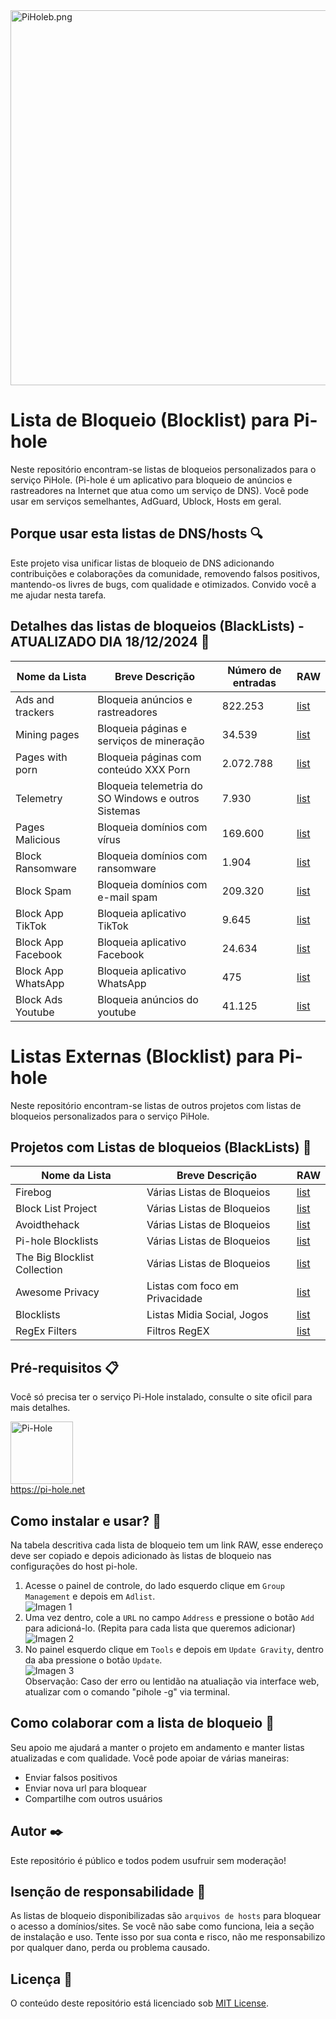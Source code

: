 <a href="https://pi-hole.net">
    <img src="https://github.com/zangadoprojets/pi-hole-block-list/blob/main/readme_imagens/PiHoleb.png" width="600px" alt="PiHoleb.png">
</a>

# Lista de Bloqueio (Blocklist) para Pi-hole 
Neste repositório encontram-se listas de bloqueios personalizados para o serviço PiHole. (Pi-hole é um aplicativo para bloqueio de anúncios e rastreadores na Internet que atua como um serviço de DNS). Você pode usar em serviços semelhantes, AdGuard, Ublock, Hosts em geral.

## Porque usar esta listas de DNS/hosts 🔍
Este projeto visa unificar listas de bloqueio de DNS adicionando contribuições e colaborações da comunidade, removendo falsos positivos, mantendo-os livres de bugs, com qualidade e  otimizados. Convido você a me ajudar nesta tarefa.

## Detalhes das listas de bloqueios (BlackLists) - ATUALIZADO DIA 18/12/2024 📖
| Nome da Lista      | Breve Descrição                                     | Número de entradas | RAW                                                                                      |
|--------------------|-----------------------------------------------------|--------------------|------------------------------------------------------------------------------------------|
| Ads and trackers   | Bloqueia anúncios e rastreadores                    | 822.253            | [list](https://github.com/zangadoprojets/pi-hole-block-list/raw/main/Adsandtrackers.txt) | 
| Mining pages       | Bloqueia páginas e serviços de mineração            | 34.539             | [list](https://github.com/zangadoprojets/pi-hole-block-list/raw/main/Miningpages.txt)    | 
| Pages with porn    | Bloqueia páginas com conteúdo XXX Porn              | 2.072.788          | [list](https://github.com/zangadoprojets/pi-hole-block-list/raw/main/Pornpages.txt)      | 
| Telemetry          | Bloqueia telemetria do SO Windows e outros Sistemas | 7.930              | [list](https://github.com/zangadoprojets/pi-hole-block-list/raw/main/Telemetry.txt)      |
| Pages Malicious    | Bloqueia domínios com vírus                         | 169.600            | [list](https://github.com/zangadoprojets/pi-hole-block-list/raw/main/Malicious.txt)      |
| Block Ransomware   | Bloqueia domínios com ransomware                    | 1.904              | [list](https://github.com/zangadoprojets/pi-hole-block-list/raw/main/ransomware.txt)     |
| Block Spam         | Bloqueia domínios com e-mail spam                   | 209.320            | [list](https://github.com/zangadoprojets/pi-hole-block-list/raw/main/spam.mails.txt)     |
| Block App TikTok   | Bloqueia aplicativo TikTok                          | 9.645              | [list](https://github.com/zangadoprojets/pi-hole-block-list/raw/main/tiktok.txt)         |
| Block App Facebook | Bloqueia aplicativo Facebook                        | 24.634             | [list](https://github.com/zangadoprojets/pi-hole-block-list/raw/main/facebook.txt)       |
| Block App WhatsApp | Bloqueia aplicativo WhatsApp                        | 475                | [list](https://github.com/zangadoprojets/pi-hole-block-list/raw/main/whatsapp.txt)       |
| Block Ads Youtube  | Bloqueia anúncios do youtube                        | 41.125             | [list](https://github.com/zangadoprojets/pi-hole-block-list/raw/main/youtube.txt)        |

# Listas Externas (Blocklist) para Pi-hole 
Neste repositório encontram-se listas de outros projetos com listas de bloqueios personalizados para o serviço PiHole.

## Projetos com Listas de bloqueios (BlackLists) 📖
| Nome da Lista                | Breve Descrição                | RAW                                                              |
|------------------------------|--------------------------------|------------------------------------------------------------------|
| Firebog                      | Várias Listas de Bloqueios     | [list](https://firebog.net)                                      |
| Block List Project           | Várias Listas de Bloqueios     | [list](https://github.com/blocklistproject/Lists)                | 
| Avoidthehack                 | Várias Listas de Bloqueios     | [list](https://avoidthehack.com/best-pihole-blocklists)          | 
| Pi-hole Blocklists           | Várias Listas de Bloqueios     | [list](https://github.com/topics/pihole-blocklists)              | 
| The Big Blocklist Collection | Várias Listas de Bloqueios     | [list](https://github.com/sefinek24/PiHole-Blocklist-Collection) |
| Awesome Privacy              | Listas com foco em Privacidade | [list](https://github.com/pluja/awesome-privacy)                 |
| Blocklists                   | Listas Midia Social, Jogos     | [list](https://github.com/nickoppen/pihole-blocklists)           |
| RegEx Filters                | Filtros RegEX                  | [list](https://github.com/slyfox1186/pihole-regex)               |

## Pré-requisitos 📋
Você só precisa ter o serviço Pi-Hole instalado, consulte o site oficil para mais detalhes.

<a href="https://pi-hole.net"><img src="https://github.com/zangadoprojets/pi-hole-block-list/blob/main/readme_imagens/pi-hole.png" alt="Pi-Hole" width="100px" /><br>
https://pi-hole.net

## Como instalar e usar? 🔧
Na tabela descritiva cada lista de bloqueio tem um link RAW, esse endereço deve ser copiado e depois adicionado às listas de bloqueio nas configurações do host pi-hole.<br>

1. Acesse o painel de controle, do lado esquerdo clique em `Group Management` e depois em `Adlist`.  
![Imagen 1](https://github.com/zangadoprojets/pi-hole-block-list/blob/main/readme_imagens/group_management.png)
2. Uma vez dentro, cole a `URL` no campo `Address` e pressione o botão `Add` para adicioná-lo. (Repita para cada lista que queremos adicionar)  
![Imagen 2](https://github.com/zangadoprojets/pi-hole-block-list/blob/main/readme_imagens/address_add.png)
4. No painel esquerdo clique em `Tools` e depois em `Update Gravity`, dentro da aba pressione o botão `Update`.  
![Imagen 3](https://github.com/zangadoprojets/pi-hole-block-list/blob/main/readme_imagens/tools_update_gravity_update.png)  
Observação: Caso der erro ou lentidão na atualiação via interface web, atualizar com o comando "pihole -g" via terminal.

## Como colaborar com a lista de bloqueio 🙋
Seu apoio me ajudará a manter o projeto em andamento e manter listas atualizadas e com qualidade. Você pode apoiar de várias maneiras:
- Enviar falsos positivos
- Enviar nova url para bloquear
- Compartilhe com outros usuários

## Autor ✒️
Este repositório é público e todos podem usufruir sem moderação!

## Isenção de responsabilidade 🚨
As listas de bloqueio disponibilizadas são `arquivos de hosts` para bloquear o acesso a domínios/sites. Se você não sabe como funciona, leia a seção de instalação e uso. Tente isso por sua conta e risco, não me responsabilizo por qualquer dano, perda ou problema causado.

## Licença 📄
O conteúdo deste repositório está licenciado sob [MIT License](https://github.com/zangadoprojets/pi-hole-blocklist/blob/main/LICENSE). 